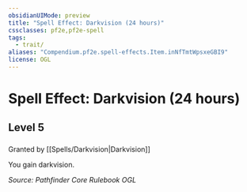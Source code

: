 ```yaml
---
obsidianUIMode: preview
title: "Spell Effect: Darkvision (24 hours)"
cssclasses: pf2e,pf2e-spell
tags:
  - trait/
aliases: "Compendium.pf2e.spell-effects.Item.inNfTmtWpsxeGBI9"
license: OGL
---
```

# Spell Effect: Darkvision (24 hours)
## Level 5
### 






Granted by [[Spells/Darkvision|Darkvision]]

You gain darkvision.

*Source: Pathfinder Core Rulebook*
*OGL*